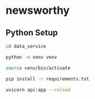# newsworthy


## Python Setup

```bash
cd data_service

python -m venv venv

source venv/bin/activate

pip install -r requirements.txt

uvicorn api:app --reload
```
